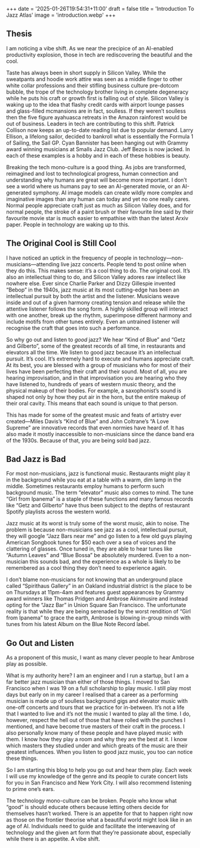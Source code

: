 +++
date = '2025-01-26T19:54:31+11:00'
draft = false
title = 'Introduction To Jazz Atlas'
image = 'introduction.webp'
+++
## Thesis

I am noticing a vibe shift. As we near the precipice of an AI-enabled productivity explosion, those in tech are rediscovering the beautiful and the cool.

Taste has always been in short supply in Silicon Valley. While the sweatpants and hoodie work attire was seen as a middle finger to other white collar professions and their stifling business culture pre-dotcom bubble, the trope of the technology brother living in complete degeneracy while he puts his craft or growth first is falling out of style. Silicon Valley is waking up to the idea that flashy credit cards with airport lounge passes and glass-filled mcmansions are in fact, soulless. If they weren’t soulless then the five figure ayahuasca retreats in the Amazon rainforest would be out of business. Leaders in tech are contributing to this shift. Patrick Collison now keeps an up-to-date reading list due to popular demand. Larry Ellison, a lifelong sailor, decided to bankroll what is essentially the Formula 1 of Sailing, the Sail GP. Cyan Bannister has been hanging out with Grammy award winning musicians at Smalls Jazz Club. Jeff Bezos is now jacked. In each of these examples is a hobby and in each of these hobbies is beauty. 

Breaking the tech mono-culture is a good thing. As jobs are transformed, reimagined and lost to technological progress, human connection and understanding why humans are great will become more important. I don’t see a world where us humans pay to see an AI-generated movie, or an AI-generated symphony. AI image models can create wildly more complex and imaginative images than any human can today and yet no one really cares. Normal people appreciate craft just as much as Silicon Valley does, and for normal people, the stroke of a paint brush or their favourite line said by their favourite movie star is much easier to empathise with than the latest Arxiv paper. People in technology are waking up to this.

## The Original Cool is Still Cool

I have noticed an uptick in the frequency of people in technology—non-musicians—attending live jazz concerts. People tend to post online when they do this. This makes sense: it’s a cool thing to do. The original cool. It’s also an intellectual thing to do, and Silicon Valley adores raw intellect like nowhere else. Ever since Charlie Parker and Dizzy Gillespie invented “Bebop” in the 1940s, jazz music at its most cutting-edge has been an intellectual pursuit by both the artist and the listener. Musicians weave inside and out of a given harmony creating tension and release while the attentive listener follows the song form. A highly skilled group will interact with one another, break up the rhythm, superimpose different harmony and include motifs from other tunes entirely. Even an untrained listener will recognise the craft that goes into such a performance.  

So why go out and listen to *good* jazz? We hear “Kind of Blue” and “Getz and Gilberto”, some of the greatest records of all time, in restaurants and elevators all the time. We listen to good jazz because it’s an intellectual pursuit. It’s cool. It’s extremely hard to execute and humans appreciate craft. At its best, you are blessed with a group of musicians who for most of their lives have been perfecting their craft and their sound. Most of all, you are hearing improvisation, and in that improvisation you are hearing who they have listened to, hundreds of years of western music theory, and the physical makeup of their bodies. For example, a saxophonist’s sound is shaped not only by how they put air in the horn, but the entire makeup of their oral cavity. This means that each sound is unique to that person.

This has made for some of the greatest music and feats of artistry ever created—Miles Davis’s “Kind of Blue” and John Coltrane’s “A Love Supreme” are innovative records that even normies have heard of. It has also made it mostly inaccessible to non-musicians since the dance band era of the 1930s. 
Because of that, you are being sold bad jazz.

## Bad Jazz is Bad

For most non-musicians, jazz is functional music. Restaurants might play it in the background while you eat at a table with a warm, dim lamp in the middle. Sometimes restaurants employ humans to perform such background music. The term “elevator” music also comes to mind. The tune “Girl from Ipanema” is a staple of these functions and many famous records like “Getz and Gilberto” have thus been subject to the depths of restaurant Spotify playlists across the western world.

Jazz music at its worst is truly some of the worst music, akin to noise. The problem is because non-musicians see jazz as a cool, intellectual pursuit, they will google “Jazz Bars near me” and go listen to a few old guys playing American Songbook tunes for $50 each over a sea of voices and the clattering of glasses. Once tuned in, they are able to hear tunes like “Autumn Leaves” and “Blue Bossa” be absolutely murdered. Even to a non-musician this sounds bad, and the experience as a whole is likely to be remembered as a cool thing they don’t need to experience again.

I don’t blame non-musicians for not knowing that an underground place called “Spirithaus Gallery” in an Oakland industrial district is the place to be on Thursdays at 11pm-4am and features guest appearances by Grammy award winners like Thomas Pridgen and Ambrose Akinmusire and instead opting for the “Jazz Bar” in Union Square San Francisco. The unfortunate reality is that while they are being serenaded by the worst rendition of “Girl from Ipanema” to grace the earth, Ambrose is blowing in-group minds with tunes from his latest Album on the Blue Note Record label. 

## Go Out and Listen

As a proponent of this music, I want as many clever people to hear Ambrose play as possible. 

What is my authority here? I am an engineer and I run a startup, but I am a far better jazz musician than either of those things. I moved to San Francisco when I was 19 on a full scholarship to play music.  I still play most days but early on in my career I realised that a career as a performing musician is made up of soulless background gigs and elevator music with one-off concerts and tours that we practice for in-between. It’s not a life that I wanted to live and it’s not the music I wanted to play all the time. I do, however, respect the hell out of those that have rolled with the punches I mentioned, and have become true masters of their craft in the process. I also personally know many of these people and have played music with them. I know how they play a room and why they are the best at it. I know which masters they studied under and which greats of the music are their greatest influences. When you listen to good jazz music, you too can notice these things.

So I am starting this blog to help you go out and hear them play. Each week I will use my knowledge of the genre and its people to curate concert lists for you in San Francisco and New York City. I will also recommend listening to prime one’s ears.

The technology mono-culture can be broken. People who know what “good” is should educate others because letting others decide for themselves hasn’t worked. There is an appetite for that to happen right now as those on the frontier theorise what a beautiful world might look like in an age of AI. Individuals need to guide and facilitate the interweaving of technology and the given art form that they’re passionate about, especially while there is an appetite. A vibe shift.

